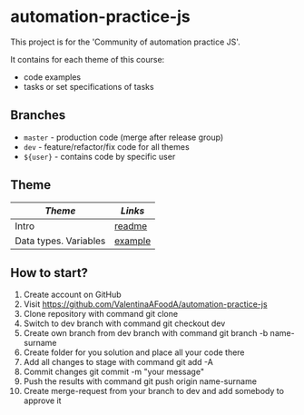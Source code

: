 # automation-practice-js

This project is for the 'Community of automation practice JS'.

It contains for each theme of this course:

- code examples
- tasks or set specifications of tasks

## Branches

* `master` - production code (merge after release group)
* `dev` - feature/refactor/fix code for all themes
* `${user}` - contains code by specific user

## Theme

| *Theme*  | *Links* |
| ------------- | ------------- |
| Intro  | [readme](automation-practice-js/README.md) |
| Data types. Variables  | [example](src/basics/variable/)  |

## How to start?

   1. Create account on GitHub
   2. Visit https://github.com/ValentinaAFoodA/automation-practice-js 
   3. Clone repository with command git clone
   4. Switch to dev branch with command git checkout dev
   5. Create own branch from dev branch with command git branch -b name-surname
   6. Create folder for you solution and place all your code there
   7. Add all changes to stage with command git add -A
   8. Commit changes git commit -m "your message"
   9. Push the results with command git push origin name-surname
   10. Create merge-request from your branch to dev and add somebody to approve it

